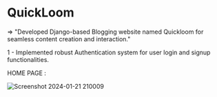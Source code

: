 # QuickLoom

=> "Developed Django-based Blogging website named Quickloom for seamless content creation and interaction."

1 - Implemented robust Authentication system for user login and signup functionalities.


 HOME PAGE :

![Screenshot 2024-01-21 210009](https://github.com/aayush908/quickloom/assets/97042959/a0349b48-8cf5-4dd9-8353-1ed7f8d96bb4)

